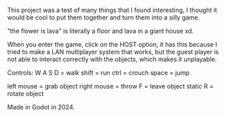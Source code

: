 This project was a test of many things that I found interesting, I thought it would be cool to put them together and turn them into a silly game.

"the flower is lava" is literally a floor and lava in a giant house xd.

When you enter the game, click on the HOST option, it has this because I tried to make a LAN multiplayer system that works, but the guest player is not able to interact correctly with the objects, which makes it unplayable.


Controls: 
W A S D = walk 
shift = run 
ctrl = crouch 
space = jump 

left mouse = grab object
right mouse = throw
F = leave object static
R = rotate object


Made in Godot in 2024.
